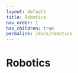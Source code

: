 ```yaml
---
layout: default
title: Robotics
nav_order: 1
has_children: true
permalink: /docs/robotics
---
```


# Robotics
